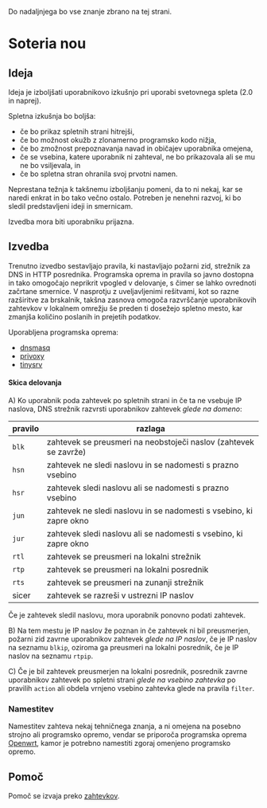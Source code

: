 Do nadaljnjega bo vse znanje zbrano na tej strani.

# Soteria nou

## Ideja

Ideja je izboljšati uporabnikovo izkušnjo pri uporabi svetovnega spleta (2.0 in naprej).

Spletna izkušnja bo boljša:
* če bo prikaz spletnih strani hitrejši,
* če bo možnost okužb z zlonamerno programsko kodo nižja,
* če bo zmožnost prepoznavanja navad in običajev uporabnika omejena,
* če se vsebina, katere uporabnik ni zahteval, ne bo prikazovala ali se mu ne bo vsiljevala, in
* če bo spletna stran ohranila svoj prvotni namen.

Neprestana težnja k takšnemu izboljšanju pomeni, da to ni nekaj, kar se naredi enkrat in bo tako večno ostalo. Potreben je nenehni razvoj, ki bo sledil predstavljeni ideji in smernicam.

Izvedba mora biti uporabniku prijazna.

## Izvedba

Trenutno izvedbo sestavljajo pravila, ki nastavljajo požarni zid, strežnik za DNS in HTTP posrednika. Programska oprema in pravila so javno dostopna in tako omogočajo neprikrit vpogled v delovanje, s čimer se lahko ovrednoti začrtane smernice. V nasprotju z uveljavljenimi rešitvami, kot so razne razširitve za brskalnik, takšna zasnova omogoča razvrščanje uporabnikovih zahtevkov v lokalnem omrežju še preden ti dosežejo spletno mesto, kar zmanjša količino poslanih in prejetih podatkov.

Uporabljena programska oprema:
* [dnsmasq](http://www.thekelleys.org.uk/dnsmasq/doc.html)
* [privoxy](https://www.privoxy.org/)
* [tinysrv](https://github.com/jaka/tinysrv/)

#### Skica delovanja

A) Ko uporabnik poda zahtevek po spletnih strani in če ta ne vsebuje IP naslova, DNS strežnik razvrsti uporabnikov zahtevek _glede na domeno_:

| pravilo | razlaga |
|---|---|
| `blk` | zahtevek se preusmeri na neobstoječi naslov (zahtevek se zavrže) |
| `hsn` | zahtevek ne sledi naslovu in se nadomesti s prazno vsebino |
| `hsr` | zahtevek sledi naslovu ali se nadomesti s prazno vsebino |
| `jun` | zahtevek ne sledi naslovu in se nadomesti s vsebino, ki zapre okno |
| `jur` | zahtevek sledi naslovu ali se nadomesti s vsebino, ki zapre okno |
| `rtl` | zahtevek se preusmeri na lokalni strežnik |
| `rtp` | zahtevek se preusmeri na lokalni posrednik |
| `rts` | zahtevek se preusmeri na zunanji strežnik |
| sicer | zahtevek se razreši v ustrezni IP naslov |

Če je zahtevek sledil naslovu, mora uporabnik ponovno podati zahtevek.

B) Na tem mestu je IP naslov že poznan in če zahtevek ni bil preusmerjen, požarni zid zavrne uporabnikov zahtevek _glede na IP naslov_, če je IP naslov na seznamu `blkip`, oziroma ga preusmeri na lokalni posrednik, če je IP naslov na seznamu `rtpip`.

C) Če je bil zahtevek preusmerjen na lokalni posrednik, posrednik zavrne uporabnikov zahtevek po spletni strani _glede na vsebino zahtevka_ po pravilih `action` ali obdela vrnjeno vsebino zahtevka glede na pravila `filter`. 

### Namestitev

Namestitev zahteva nekaj tehničnega znanja, a ni omejena na posebno strojno ali programsko opremo, vendar se priporoča programska oprema [Openwrt](https://openwrt.org/), kamor je potrebno namestiti zgoraj omenjeno programsko opremo.

## Pomoč

Pomoč se izvaja preko [zahtevkov](https://github.com/soteria-nou/installation/issues).
